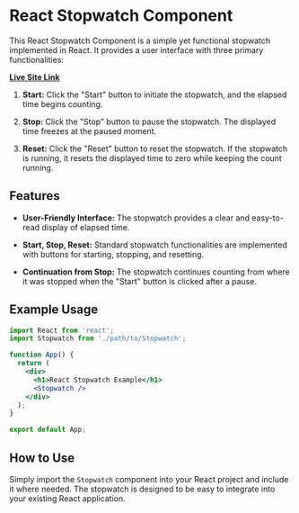 # React Stopwatch Component

This React Stopwatch Component is a simple yet functional stopwatch implemented in React. It provides a user interface with three primary functionalities:

**[Live Site Link](https://chiloanerk.github.io/stopwatch/)**

1. **Start:** Click the "Start" button to initiate the stopwatch, and the elapsed time begins counting.

2. **Stop:** Click the "Stop" button to pause the stopwatch. The displayed time freezes at the paused moment.

3. **Reset:** Click the "Reset" button to reset the stopwatch. If the stopwatch is running, it resets the displayed time to zero while keeping the count running.

## Features

- **User-Friendly Interface:** The stopwatch provides a clear and easy-to-read display of elapsed time.

- **Start, Stop, Reset:** Standard stopwatch functionalities are implemented with buttons for starting, stopping, and resetting.

- **Continuation from Stop:** The stopwatch continues counting from where it was stopped when the "Start" button is clicked after a pause.

## Example Usage

```jsx
import React from 'react';
import Stopwatch from './path/to/Stopwatch';

function App() {
  return (
    <div>
      <h1>React Stopwatch Example</h1>
      <Stopwatch />
    </div>
  );
}

export default App;
```

## How to Use

Simply import the `Stopwatch` component into your React project and include it where needed. The stopwatch is designed to be easy to integrate into your existing React application.
